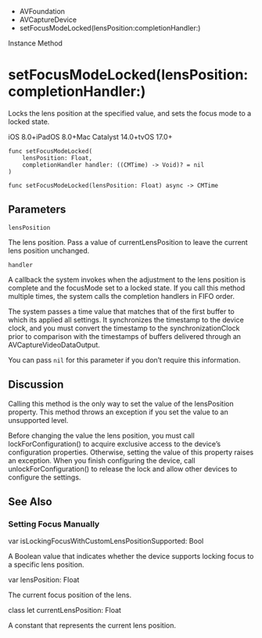 

- AVFoundation
- AVCaptureDevice
-  setFocusModeLocked(lensPosition:completionHandler:) 

Instance Method

# setFocusModeLocked(lensPosition:completionHandler:)

Locks the lens position at the specified value, and sets the focus mode to a locked state.

iOS 8.0+iPadOS 8.0+Mac Catalyst 14.0+tvOS 17.0+

``` source
func setFocusModeLocked(
    lensPosition: Float,
    completionHandler handler: ((CMTime) -> Void)? = nil
)
```

``` source
func setFocusModeLocked(lensPosition: Float) async -> CMTime
```

## Parameters 

`lensPosition`  

The lens position. Pass a value of currentLensPosition to leave the current lens position unchanged.

`handler`  

A callback the system invokes when the adjustment to the lens position is complete and the focusMode set to a locked state. If you call this method multiple times, the system calls the completion handlers in FIFO order.

The system passes a time value that matches that of the first buffer to which its applied all settings. It synchronizes the timestamp to the device clock, and you must convert the timestamp to the synchronizationClock prior to comparison with the timestamps of buffers delivered through an AVCaptureVideoDataOutput.

You can pass `nil` for this parameter if you don’t require this information.

## Discussion

Calling this method is the only way to set the value of the lensPosition property. This method throws an exception if you set the value to an unsupported level.

Before changing the value the lens position, you must call lockForConfiguration() to acquire exclusive access to the device’s configuration properties. Otherwise, setting the value of this property raises an exception. When you finish configuring the device, call unlockForConfiguration() to release the lock and allow other devices to configure the settings.

## See Also

### Setting Focus Manually

var isLockingFocusWithCustomLensPositionSupported: Bool

A Boolean value that indicates whether the device supports locking focus to a specific lens position.

var lensPosition: Float

The current focus position of the lens.

class let currentLensPosition: Float

A constant that represents the current lens position.

